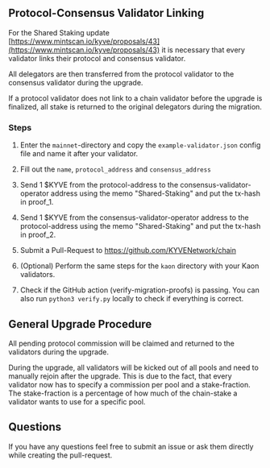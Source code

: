 ## Protocol-Consensus Validator Linking

For the Shared Staking update [https://www.mintscan.io/kyve/proposals/43](https://www.mintscan.io/kyve/proposals/43)
it is necessary that every validator links their protocol and consensus validator.

All delegators are then transferred from the protocol validator to the consensus
validator during the upgrade.

If a protocol validator does not link to a chain validator before the upgrade is finalized,
all stake is returned to the original delegators during the migration.

### Steps

1. 	Enter the `mainnet`-directory and copy the `example-validator.json` config file and name it after your validator.

2.  Fill out the `name`, `protocol_address` and `consensus_address`

3.  Send 1 $KYVE from the protocol-address to the consensus-validator-operator address using the memo "Shared-Staking"
    and put the tx-hash in proof_1.

4.  Send 1 $KYVE from the consensus-validator-operator address to the protocol-address using the memo "Shared-Staking"
    and put the tx-hash in proof_2.

5.  Submit a Pull-Request to https://github.com/KYVENetwork/chain

6.  (Optional) Perform the same steps for the `kaon` directory with your Kaon validators.

7.  Check if the GitHub action (verify-migration-proofs) is passing. You can also run `python3 verify.py` locally to check if everything is correct.

## General Upgrade Procedure

All pending protocol commission will be claimed and returned to the validators
during the upgrade.

During the upgrade, all validators will be kicked out of all pools and
need to manually rejoin after the upgrade. This is due to the fact, that 
every validator now has to specify a commission per pool and a stake-fraction.
The stake-fraction is a percentage of how much of the chain-stake a validator
wants to use for a specific pool.

## Questions

If you have any questions feel free to submit an issue or ask them directly while
creating the pull-request.
